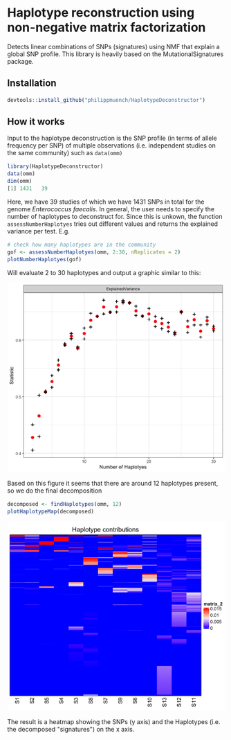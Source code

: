 # Haplotype reconstruction using non-negative matrix factorization 

Detects linear combinations of SNPs (signatures) using NMF that explain a global SNP profile. This library is heavily based on the MutationalSignatures package.

## Installation

```r
devtools::install_github("philippmuench/HaplotypeDeconstructor")
```

## How it works

Input to the haplotype deconstruction is the SNP profile (in terms of allele frequency per SNP) of multiple observations (i.e. independent studies on the same community) such as `data(omm)`

```r
library(HaplotypeDeconstructor)
data(omm)
dim(omm)
[1] 1431   39
```

Here, we have 39 studies of which we have 1431 SNPs in total for the genome _Enterococcus faecalis_. In general, the user needs to specify the number of haplotypes to deconstruct for. Since this is unkown, the function `assessNumberHaplotyes` tries out different values and returns the explained variance per test. E.g. 

```r
# check how many haplotypes are in the community
gof <- assessNumberHaplotyes(omm, 2:30, nReplicates = 2)
plotNumberHaplotyes(gof)
```

Will evaluate 2 to 30 haplotypes and output a graphic similar to this:

![gof.png](gof.png)

Based on this figure it seems that there are around 12 haplotypes present, so we do the final decomposition

```r
decomposed <- findHaplotypes(omm, 12)
plotHaplotypeMap(decomposed)
```

![decomposed.png](decomposed.png)

The result is a heatmap showing the SNPs (y axis) and the Haplotypes (i.e. the decomposed "signatures") on the x axis. 

